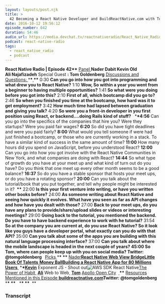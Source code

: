 ```yaml
---
layout: layouts/post.njk
title: >
  42 Becoming a React Native Developer and BuildReactNative.com with Tom Goldenberg
date: 2016-10-12 19:56:12
episode_number: 042
duration: 54:46
audio_url: https://media.devchat.tv/reactnativeradio/React_Native_Radio_Episode_42.mp3
podcast: react-native-radio
tags:
  - react_native_radio
  - podcast
---
```


**React Native Radio | Episode 42\*\*** <u>Panel </u> **Nader Dabit Kevin Old Ali&nbsp;Najafizadeh** Special Guest **: Tom Goldenberg** <u>Discussions and Questions: </u> \***\*<u> </u>\*\*** 0:30 **Can you go into how you got into programming and what drew you to React Native?** 1:10 **Wow, So within a year you went from a beginner to having multiple opportunities?** 1:41 **So what were you doing before you got into this?** 2:10 **First of all, which bootcamp did you go to?** 2:46 **So when you finished you time at the bootcamp, how hard was it to get employment?** 3:42 **How much time had lapsed between graduation and giving you talk?** 4:20 **So were you a front-in developer in you first position using React, or backend….doing Rails kind of stuff?** &nbsp; \***\*4:56** Can you go&nbsp;into the specifics of the companies that hire&nbsp;you? Were they startups? Were you paid fair wages? **6:20** So did you have tight deadlines and were you paid fairly? **8:00** What would you tell someone if were had just finished a bootcamp, or those who are currently working in a stack. To have a similar kind of success in the same amount of time? **11:00** How many hours did you spend on JavaScript, before you understood React? **12:00** Can you go into how you got involve with the React Native Communities in New York, and what companies are doing with React? **14:44** So what type of growth do you have at your meet up and what kind of turn out do you have? Do you think that one meet up every other month seems to be a good balance? **16:37** So do you have a stable sponsor that hosts your meet ups, or do you have a rotating&nbsp;sponsor? **20:00** Can you talk about the tutorial/book that you put together, and tell why people might be interested in it? **&nbsp;\*\*** 22:00 **Is this your first venture into writing, or have you written other books before?** 24:00 **As someone writing about React Native and seeing how quickly it evolves. What have you seen as far as API changes and how have you dealt with those?** 27:00 **Back to your meet ups, do you have any plans to provide/share/upload slides or videos or interesting meetings?** 29:00 **Going back to the tutorial, you mentioned the backend. Do you have to have backend experience to work with he tutorial?** 31:54 **So at the company you are current at, do you use React Native? So it look like you guys have a developer portal, what exactly can you do with that API?** 35:00 **Can you talk abut some of the apps you are building with this natural language processing interface?** 37:00 **Can you talk about where the mobile landscape is headed in the next couple of years? 45:00 So Tom, where can people keep up with you on social media? Twitter: @tomgoldenberg &nbsp;** <u>Picks </u> \***\*&nbsp;\*\*** <u>Nader</u>**[React Native Web View Bridge](https://github.com/alinz/react-native-webview-bridge)[Little Book Of Talents](https://www.amazon.com/Little-Book-Talent-Improving-Skills/dp/034553025X/ref=sr_1_1?s=books&ie=UTF8&qid=1476050373&sr=1-1&keywords=little+book+of+talent)**<u> </u>**[Money Ball](https://www.amazon.com/Moneyball-Art-Winning-Unfair-Game/dp/0393324818/ref=sr_1_1?s=books&ie=UTF8&qid=1476050509&sr=1-1&keywords=Money+Ball)[Building a React Native App for 80 Millions Users](https://www.youtube.com/watch?v=abSNo2P9mMM)**<u> </u> \***\*<u>Kevin</u>** Exponent JS - Shout out![AWS SDK React Native](https://github.com/awslabs/aws-sdk-react-native)[The Power of Habit](https://www.amazon.com/Power-Habit-What-Life-Business/dp/081298160X)<u> </u> **<u>Ali</u>** Web to Web<u> </u> **<u>Tom</u>** [Apollo](http://www.apollostack.com)<u> </u>[Open City](https://www.amazon.com/Open-City-Novel-Teju-Cole/dp/0812980093)&nbsp; **<u> </u>\*\*** <u>Resources Mentioned in this Episode </u>**[buildreactnative.com](http://buildreactnative.com)Twitter: @tomgoldenberg**&nbsp; \***\*&nbsp;\*\*** &nbsp; \***\*&nbsp;\*\*** &nbsp;\*\*&nbsp;

### Transcript
